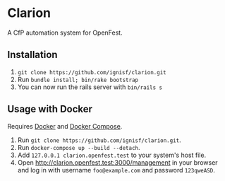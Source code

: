 Clarion
=======

A CfP automation system for OpenFest.

Installation
------------

1. `git clone https://github.com/ignisf/clarion.git`
2. Run `bundle install; bin/rake bootstrap`
3. You can now run the rails server with `bin/rails s`

Usage with Docker
-----------------

Requires [Docker](https://www.docker.com/) and [Docker Compose](https://docs.docker.com/compose/).

1. Run `git clone https://github.com/ignisf/clarion.git`.
2. Run `docker-compose up --build --detach`.
3. Add `127.0.0.1 clarion.openfest.test` to your system's host file.
4. Open http://clarion.openfest.test:3000/management in your browser and log in with username `foo@example.com` and password `123qweASD`.